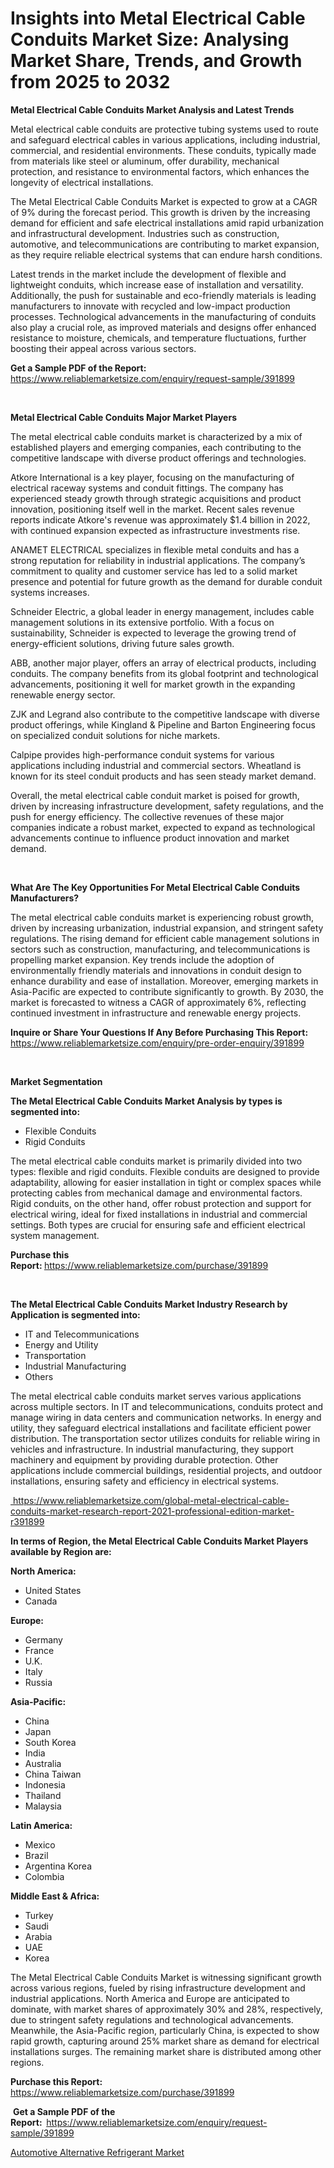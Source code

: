 <p><h1>Insights into Metal Electrical Cable Conduits Market Size: Analysing Market Share, Trends, and Growth from 2025 to 2032</h1></p><p><strong>Metal Electrical Cable Conduits Market Analysis and Latest Trends</strong></p>
<p><p>Metal electrical cable conduits are protective tubing systems used to route and safeguard electrical cables in various applications, including industrial, commercial, and residential environments. These conduits, typically made from materials like steel or aluminum, offer durability, mechanical protection, and resistance to environmental factors, which enhances the longevity of electrical installations.</p><p>The Metal Electrical Cable Conduits Market is expected to grow at a CAGR of 9% during the forecast period. This growth is driven by the increasing demand for efficient and safe electrical installations amid rapid urbanization and infrastructural development. Industries such as construction, automotive, and telecommunications are contributing to market expansion, as they require reliable electrical systems that can endure harsh conditions.</p><p>Latest trends in the market include the development of flexible and lightweight conduits, which increase ease of installation and versatility. Additionally, the push for sustainable and eco-friendly materials is leading manufacturers to innovate with recycled and low-impact production processes. Technological advancements in the manufacturing of conduits also play a crucial role, as improved materials and designs offer enhanced resistance to moisture, chemicals, and temperature fluctuations, further boosting their appeal across various sectors.</p></p>
<p><strong>Get a Sample PDF of the Report:&nbsp;</strong> <a href="https://www.reliablemarketsize.com/enquiry/request-sample/391899?utm_campaign=3564&utm_medium=2&utm_source=Github&utm_content=ia&utm_term=29032025&utm_id=metal-electrical-cable-conduits">https://www.reliablemarketsize.com/enquiry/request-sample/391899</a></p>
<p>&nbsp;</p>
<p><strong>Metal Electrical Cable Conduits Major Market Players</strong></p>
<p><p>The metal electrical cable conduits market is characterized by a mix of established players and emerging companies, each contributing to the competitive landscape with diverse product offerings and technologies.</p><p>Atkore International is a key player, focusing on the manufacturing of electrical raceway systems and conduit fittings. The company has experienced steady growth through strategic acquisitions and product innovation, positioning itself well in the market. Recent sales revenue reports indicate Atkore's revenue was approximately $1.4 billion in 2022, with continued expansion expected as infrastructure investments rise.</p><p>ANAMET ELECTRICAL specializes in flexible metal conduits and has a strong reputation for reliability in industrial applications. The company’s commitment to quality and customer service has led to a solid market presence and potential for future growth as the demand for durable conduit systems increases.</p><p>Schneider Electric, a global leader in energy management, includes cable management solutions in its extensive portfolio. With a focus on sustainability, Schneider is expected to leverage the growing trend of energy-efficient solutions, driving future sales growth.</p><p>ABB, another major player, offers an array of electrical products, including conduits. The company benefits from its global footprint and technological advancements, positioning it well for market growth in the expanding renewable energy sector.</p><p>ZJK and Legrand also contribute to the competitive landscape with diverse product offerings, while Kingland & Pipeline and Barton Engineering focus on specialized conduit solutions for niche markets.</p><p>Calpipe provides high-performance conduit systems for various applications including industrial and commercial sectors. Wheatland is known for its steel conduit products and has seen steady market demand.</p><p>Overall, the metal electrical cable conduit market is poised for growth, driven by increasing infrastructure development, safety regulations, and the push for energy efficiency. The collective revenues of these major companies indicate a robust market, expected to expand as technological advancements continue to influence product innovation and market demand.</p></p>
<p>&nbsp;</p>
<p><strong>What Are The Key Opportunities For Metal Electrical Cable Conduits Manufacturers?</strong></p>
<p><p>The metal electrical cable conduits market is experiencing robust growth, driven by increasing urbanization, industrial expansion, and stringent safety regulations. The rising demand for efficient cable management solutions in sectors such as construction, manufacturing, and telecommunications is propelling market expansion. Key trends include the adoption of environmentally friendly materials and innovations in conduit design to enhance durability and ease of installation. Moreover, emerging markets in Asia-Pacific are expected to contribute significantly to growth. By 2030, the market is forecasted to witness a CAGR of approximately 6%, reflecting continued investment in infrastructure and renewable energy projects.</p></p>
<p><strong>Inquire or Share Your Questions If Any Before Purchasing This Report:</strong> <a href="https://www.reliablemarketsize.com/enquiry/pre-order-enquiry/391899?utm_campaign=3564&utm_medium=2&utm_source=Github&utm_content=ia&utm_term=29032025&utm_id=metal-electrical-cable-conduits">https://www.reliablemarketsize.com/enquiry/pre-order-enquiry/391899</a></p>
<p>&nbsp;</p>
<p><strong>Market Segmentation</strong></p>
<p><strong>The Metal Electrical Cable Conduits Market Analysis by types is segmented into:</strong></p>
<p><ul><li>Flexible Conduits</li><li>Rigid Conduits</li></ul></p>
<p><p>The metal electrical cable conduits market is primarily divided into two types: flexible and rigid conduits. Flexible conduits are designed to provide adaptability, allowing for easier installation in tight or complex spaces while protecting cables from mechanical damage and environmental factors. Rigid conduits, on the other hand, offer robust protection and support for electrical wiring, ideal for fixed installations in industrial and commercial settings. Both types are crucial for ensuring safe and efficient electrical system management.</p></p>
<p><strong>Purchase this Report:&nbsp;</strong><a href="https://www.reliablemarketsize.com/purchase/391899?utm_campaign=3564&utm_medium=2&utm_source=Github&utm_content=ia&utm_term=29032025&utm_id=metal-electrical-cable-conduits">https://www.reliablemarketsize.com/purchase/391899</a></p>
<p>&nbsp;</p>
<p><strong>The Metal Electrical Cable Conduits Market Industry Research by Application is segmented into:</strong></p>
<p><ul><li>IT and Telecommunications</li><li>Energy and Utility</li><li>Transportation</li><li>Industrial Manufacturing</li><li>Others</li></ul></p>
<p><p>The metal electrical cable conduits market serves various applications across multiple sectors. In IT and telecommunications, conduits protect and manage wiring in data centers and communication networks. In energy and utility, they safeguard electrical installations and facilitate efficient power distribution. The transportation sector utilizes conduits for reliable wiring in vehicles and infrastructure. In industrial manufacturing, they support machinery and equipment by providing durable protection. Other applications include commercial buildings, residential projects, and outdoor installations, ensuring safety and efficiency in electrical systems.</p></p>
<p><a href="https://www.reliablemarketsize.com/global-metal-electrical-cable-conduits-market-research-report-2021-professional-edition-market-r391899?utm_campaign=3564&utm_medium=2&utm_source=Github&utm_content=ia&utm_term=29032025&utm_id=metal-electrical-cable-conduits">&nbsp;https://www.reliablemarketsize.com/global-metal-electrical-cable-conduits-market-research-report-2021-professional-edition-market-r391899</a></p>
<p><strong>In terms of Region, the Metal Electrical Cable Conduits Market Players available by Region are:</strong></p>
<p>
    <p> <strong> North America: </strong>
        <ul>
            <li>United States</li>
            <li>Canada</li>
        </ul>
        </p> 
    <p> <strong> Europe: </strong>
        <ul>
            <li>Germany</li>
            <li>France</li>
            <li>U.K.</li>
            <li>Italy</li>
            <li>Russia</li>
        </ul>
        </p> 
    <p> <strong> Asia-Pacific: </strong>
        <ul>
            <li>China</li>
            <li>Japan</li>
            <li>South Korea</li>
            <li>India</li>
            <li>Australia</li>
            <li>China Taiwan</li>
            <li>Indonesia</li>
            <li>Thailand</li>
            <li>Malaysia</li>
        </ul>
        </p> 
    <p> <strong> Latin America: </strong>
        <ul>
            <li>Mexico</li>
            <li>Brazil</li>
            <li>Argentina Korea</li>
            <li>Colombia</li>
        </ul>
        </p> 
    <p> <strong> Middle East & Africa: </strong>
        <ul>
            <li>Turkey</li>
            <li>Saudi</li>
            <li>Arabia</li>
            <li>UAE</li>
            <li>Korea</li>
        </ul>
    </p>
    </p>
<p><p>The Metal Electrical Cable Conduits Market is witnessing significant growth across various regions, fueled by rising infrastructure development and industrial applications. North America and Europe are anticipated to dominate, with market shares of approximately 30% and 28%, respectively, due to stringent safety regulations and technological advancements. Meanwhile, the Asia-Pacific region, particularly China, is expected to show rapid growth, capturing around 25% market share as demand for electrical installations surges. The remaining market share is distributed among other regions.</p></p>
<p><strong>Purchase this Report: </strong><a href="https://www.reliablemarketsize.com/purchase/391899?utm_campaign=3564&utm_medium=2&utm_source=Github&utm_content=ia&utm_term=29032025&utm_id=metal-electrical-cable-conduits">https://www.reliablemarketsize.com/purchase/391899</a></p>
<p>&nbsp;<strong>Get a Sample PDF of the Report:&nbsp;&nbsp;</strong><a href="https://www.reliablemarketsize.com/enquiry/request-sample/391899?utm_campaign=3564&utm_medium=2&utm_source=Github&utm_content=ia&utm_term=29032025&utm_id=metal-electrical-cable-conduits">https://www.reliablemarketsize.com/enquiry/request-sample/391899</a></p>
<p><strong></strong></p>
<p><p><a href="https://github.com/groszsaoudrd/Market-Research-Report-List-1/blob/main/automotive-alternative-refrigerant-market.md?utm_campaign=3564&utm_medium=2&utm_source=Github&utm_content=ia&utm_term=29032025&utm_id=metal-electrical-cable-conduits">Automotive Alternative Refrigerant Market</a></p></p>